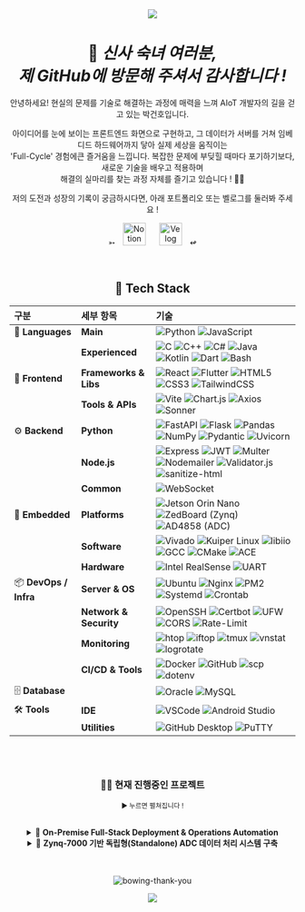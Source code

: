 <div align="center">

<div align="center">

<img src="https://capsule-render.vercel.app/api?type=Blur&color=gradient&customColorList=0&height=300&section=header&text=DOMADO&fontSize=40&fontAlign=52&animation=fadeIn&fontColor=FFFAF0" />



<h1>🤵 <em>신사 숙녀 여러분, <br> 제 GitHub에 방문해 주셔서 감사합니다 !</em></h1>

<p>
안녕하세요! 현실의 문제를 기술로 해결하는 과정에 매력을 느껴 AIoT 개발자의 길을 걷고 있는 박건호입니다.

아이디어를 눈에 보이는 프론트엔드 화면으로 구현하고, 그 데이터가 서버를 거쳐 임베디드 하드웨어까지 닿아 실제 세상을 움직이는<br>
'Full-Cycle' 경험에큰 즐거움을 느낍니다. 복잡한 문제에 부딪힐 때마다 포기하기보다, 새로운 기술을 배우고 적용하며<br> 해결의 실마리를 찾는 과정 자체를 즐기고 있습니다 ! 🥺🥺

저의 도전과 성장의 기록이 궁금하시다면, 아래 포트폴리오 또는 벨로그를 둘러봐 주세요 !
</p>
<p>
  ➳
  <a href="https://parkgeonhoportfolio.notion.site/PARK-GEON-HO-22f31721b58980f890eceeec401a3861?pvs=74"><img src="https://img.shields.io/badge/포트폴리오-F5F5F5?logo=notion&logoColor=000000&style=flat" 
         alt="Notion Portfolio" height="40" style="margin: 0 10px;"/></a>
  <a href="https://velog.io/@supernova77/posts"><img src="https://img.shields.io/badge/벨로그-009688?logo=velog&logoColor=white&style=square" 
         alt="Velog Blog" height="40" style="margin: 0 10px;"/></a>
  ↫
</p>
</div>

<br>



<div align="center">


## 🚀 Tech Stack

| 구분 | 세부 항목 | 기술 |
| :--- | :--- | :--- |
| 📝 **Languages** | **Main** | ![Python](https://img.shields.io/badge/Python-3776AB?style=for-the-badge&logo=python&logoColor=white) ![JavaScript](https://img.shields.io/badge/JavaScript-F7DF1E?style=for-the-badge&logo=javascript&logoColor=white)  |
| | **Experienced** | ![C](https://img.shields.io/badge/C-00599C?style=for-the-badge&logo=c&logoColor=white) ![C++](https://img.shields.io/badge/C++-00599C?style=for-the-badge&logo=cplusplus&logoColor=white) ![C#](https://img.shields.io/badge/C%23-239120?style=for-the-badge&logo=c-sharp&logoColor=white) ![Java](https://img.shields.io/badge/Java-007396?style=for-the-badge&logo=openjdk&logoColor=white)  ![Kotlin](https://img.shields.io/badge/Kotlin-7F52FF?style=for-the-badge&logo=kotlin&logoColor=white) ![Dart](https://img.shields.io/badge/Dart-0175C2?style=for-the-badge&logo=dart&logoColor=white) ![Bash](https://img.shields.io/badge/Bash-4EAA25?style=for-the-badge&logo=gnubash&logoColor=white) |
| 🎨 **Frontend** | **Frameworks & Libs** | ![React](https://img.shields.io/badge/React-61DAFB?style=for-the-badge&logo=react&logoColor=white) ![Flutter](https://img.shields.io/badge/Flutter-02569B?style=for-the-badge&logo=flutter&logoColor=white) ![HTML5](https://img.shields.io/badge/HTML5-E34F26?style=for-the-badge&logo=html5&logoColor=white) ![CSS3](https://img.shields.io/badge/CSS3-1572B6?style=for-the-badge&logo=css3&logoColor=white) ![TailwindCSS](https://img.shields.io/badge/TailwindCSS-06B6D4?style=for-the-badge&logo=tailwindcss&logoColor=white) |
| | **Tools & APIs** | ![Vite](https://img.shields.io/badge/Vite-646CFF?style=for-the-badge&logo=vite&logoColor=white) ![Chart.js](https://img.shields.io/badge/Chart.js-FF6384?style=for-the-badge&logo=chartdotjs&logoColor=white) ![Axios](https://img.shields.io/badge/Axios-5A29E4?style=for-the-badge&logo=axios&logoColor=white) ![Sonner](https://img.shields.io/badge/Sonner-000000?style=for-the-badge&logoColor=white) |
| ⚙️ **Backend** | **Python** | ![FastAPI](https://img.shields.io/badge/FastAPI-009688?style=for-the-badge&logo=fastapi&logoColor=white) ![Flask](https://img.shields.io/badge/Flask-000000?style=for-the-badge&logo=flask&logoColor=white) ![Pandas](https://img.shields.io/badge/Pandas-150458?style=for-the-badge&logo=pandas&logoColor=white) ![NumPy](https://img.shields.io/badge/NumPy-013243?style=for-the-badge&logo=numpy&logoColor=white) ![Pydantic](https://img.shields.io/badge/Pydantic-E92063?style=for-the-badge&logo=pydantic&logoColor=white) ![Uvicorn](https://img.shields.io/badge/Uvicorn-009688?style=for-the-badge&logo=uvicorn&logoColor=white) |
| | **Node.js** | ![Express](https://img.shields.io/badge/Express-000000?style=for-the-badge&logo=express&logoColor=white) ![JWT](https://img.shields.io/badge/JWT-000000?style=for-the-badge&logo=jsonwebtokens&logoColor=white) ![Multer](https://img.shields.io/badge/Multer-000000?style=for-the-badge&logoColor=white) ![Nodemailer](https://img.shields.io/badge/Nodemailer-2B9D6F?style=for-the-badge&logoColor=white) ![Validator.js](https://img.shields.io/badge/Validator.js-000000?style=for-the-badge&logoColor=white) ![sanitize-html](https://img.shields.io/badge/sanitize--html-000000?style=for-the-badge&logoColor=white) |
| | **Common** | ![WebSocket](https://img.shields.io/badge/WebSocket-F68A1E?style=for-the-badge&logo=websocket&logoColor=white) |
| 🔧 **Embedded** | **Platforms** | ![Jetson Orin Nano](https://img.shields.io/badge/Jetson%20Orin%20Nano-76B900?style=for-the-badge&logo=nvidia&logoColor=white) ![ZedBoard (Zynq)](https://img.shields.io/badge/ZedBoard%20(Zynq)-FF0000?style=for-the-badge&logo=xilinx&logoColor=white) ![AD4858 (ADC)](https://img.shields.io/badge/AD4858%20(ADC)-000000?style=for-the-badge&logo=analogdevices&logoColor=white) |
| | **Software** | ![Vivado](https://img.shields.io/badge/Vivado-FFB400?style=for-the-badge&logo=xilinx&logoColor=white) ![Kuiper Linux](https://img.shields.io/badge/ADI%20Kuiper%20Linux-000000?style=for-the-badge&logo=linux&logoColor=white) ![libiio](https://img.shields.io/badge/libiio-000000?style=for-the-badge&logo=analogdevices&logoColor=white) ![GCC](https://img.shields.io/badge/GCC-F7DA00?style=for-the-badge&logo=gcc&logoColor=white) ![CMake](https://img.shields.io/badge/CMake-064F8C?style=for-the-badge&logo=cmake&logoColor=white) ![ACE](https://img.shields.io/badge/ACE-0071C5?style=for-the-badge&logo=analogdevices&logoColor=white) |
| | **Hardware** | ![Intel RealSense](https://img.shields.io/badge/Intel%20RealSense-0071C5?style=for-the-badge&logo=intel&logoColor=white) ![UART](https://img.shields.io/badge/UART-12101E?style=for-the-badge&logoColor=white) |
| 📦 **DevOps / Infra** | **Server & OS** | ![Ubuntu](https://img.shields.io/badge/Ubuntu-E95420?style=for-the-badge&logo=ubuntu&logoColor=white) ![Nginx](https://img.shields.io/badge/Nginx-009639?style=for-the-badge&logo=nginx&logoColor=white) ![PM2](https://img.shields.io/badge/PM2-2B037A?style=for-the-badge&logo=pm2&logoColor=white) ![Systemd](https://img.shields.io/badge/Systemd-222222?style=for-the-badge&logo=systemd&logoColor=white) ![Crontab](https://img.shields.io/badge/Crontab-000000?style=for-the-badge&logo=vixie-cron&logoColor=white) |
| | **Network & Security** | ![OpenSSH](https://img.shields.io/badge/OpenSSH-2C2D72?style=for-the-badge&logo=openssh&logoColor=white) ![Certbot](https://img.shields.io/badge/Certbot-003A70?style=for-the-badge&logo=letsencrypt&logoColor=white) ![UFW](https://img.shields.io/badge/UFW-E95420?style=for-the-badge&logo=ubuntu&logoColor=white) ![CORS](https://img.shields.io/badge/CORS-000000?style=for-the-badge&logoColor=white) ![Rate-Limit](https://img.shields.io/badge/Rate--Limit-000000?style=for-the-badge&logoColor=white) |
| | **Monitoring** | ![htop](https://img.shields.io/badge/htop-008700?style=for-the-badge&logoColor=white) ![iftop](https://img.shields.io/badge/iftop-000000?style=for-the-badge&logoColor=white) ![tmux](https://img.shields.io/badge/tmux-1BB91F?style=for-the-badge&logo=tmux&logoColor=white) ![vnstat](https://img.shields.io/badge/vnstat-000000?style=for-the-badge&logoColor=white) ![logrotate](https://img.shields.io/badge/logrotate-000000?style=for-the-badge&logoColor=white) |
| | **CI/CD & Tools** | ![Docker](https://img.shields.io/badge/Docker-2496ED?style=for-the-badge&logo=docker&logoColor=white) ![GitHub](https://img.shields.io/badge/GitHub-181717?style=for-the-badge&logo=github&logoColor=white) ![scp](https://img.shields.io/badge/scp-2C2D72?style=for-the-badge&logo=openssh&logoColor=white) ![dotenv](https://img.shields.io/badge/dotenv-ECD53F?style=for-the-badge&logo=dotenv&logoColor=black) |
| 🗄️ **Database** | | ![Oracle](https://img.shields.io/badge/Oracle-F80000?style=for-the-badge&logo=oracle&logoColor=white) ![MySQL](https://img.shields.io/badge/MySQL-4479A1?style=for-the-badge&logo=mysql&logoColor=white) |
| 🛠️ **Tools** | **IDE** | ![VSCode](https://img.shields.io/badge/VSCode-007ACC?style=for-the-badge&logo=visualstudiocode&logoColor=white) ![Android Studio](https://img.shields.io/badge/Android%20Studio-3DDC84?style=for-the-badge&logo=androidstudio&logoColor=white) |
| | **Utilities** | ![GitHub Desktop](https://img.shields.io/badge/GitHub%20Desktop-8034A9?style=for-the-badge&logo=githubdesktop&logoColor=white) ![PuTTY](https://img.shields.io/badge/PuTTY-1D76DB?style=for-the-badge&logo=putty&logoColor=white) |


<br>
<br>

### 👨‍💻 현재 진행중인 프로젝트 

<sub>► 누르면 펼쳐집니다 !</sub>

<br>


<details>
<summary>📌 <strong>On-Premise Full-Stack Deployment & Operations Automation</strong></summary>
<div markdown="1">

| | |
|---|---|
| **요약** | 클라우드 없이 사내 온프레미스 서버에 **React SPA와 Node.js API**를 구축하고, **Nginx, PM2, Certbot** 등을 활용해 배포, 보안, 모니터링 파이프라인까지 자동화한 프로젝트입니다. |
| **목표** | 제한된 온프레미스 환경에서도 **클라우드 수준의 안정성과 자동화된 운영 체계**를 직접 설계하고 구축하는 것을 목표로 했습니다. |
| **주요 역할** | <ul><li>**Full-Stack 개발**: React 기반 반응형 프론트엔드 및 Node.js/Express API 구현</li><li>**인프라 구축**: Ubuntu 서버 세팅, Nginx 리버스 프록시 설정, UFW 방화벽 구성</li><li>**배포 자동화**: GitHub Deploy Key와 Shell Script를 이용한 원클릭 배포 파이프라인 설계</li><li>**무중단 운영**: PM2를 활용한 프로세스 관리 및 자동 재시작, Logrotate를 통한 로그 관리 자동화</li></ul> |
| **Tech Stack** | ![JavaScript](https://img.shields.io/badge/JavaScript-F7DF1E?style=for-the-badge&logo=javascript&logoColor=black) ![React](https://img.shields.io/badge/React-61DAFB?style=for-the-badge&logo=react&logoColor=white) ![Vite](https://img.shields.io/badge/Vite-646CFF?style=for-the-badge&logo=vite&logoColor=white) ![TailwindCSS](https://img.shields.io/badge/TailwindCSS-06B6D4?style=for-the-badge&logo=tailwindcss&logoColor=white) ![Node.js](https://img.shields.io/badge/Node.js-339933?style=for-the-badge&logo=nodedotjs&logoColor=white) ![Express](https://img.shields.io/badge/Express-000000?style=for-the-badge&logo=express&logoColor=white) ![JWT](https://img.shields.io/badge/JWT%20(HMAC)-000000?style=for-the-badge&logo=jsonwebtokens&logoColor=white) ![Ubuntu](https://img.shields.io/badge/Ubuntu%20Server-E95420?style=for-the-badge&logo=ubuntu&logoColor=white) ![Nginx](https://img.shields.io/badge/Nginx-009639?style=for-the-badge&logo=nginx&logoColor=white) ![PM2](https://img.shields.io/badge/PM2-2B037A?style=for-the-badge&logo=pm2&logoColor=white) ![SSH](https://img.shields.io/badge/SSH-2C2D72?style=for-the-badge&logo=openssh&logoColor=white) ![tmux](https://img.shields.io/badge/tmux-1BB91F?style=for-the-badge&logo=tmux&logoColor=white) ![logrotate](https://img.shields.io/badge/logrotate-0078D7?style=for-the-badge&logo=linux&logoColor=white) ![crontab](https://img.shields.io/badge/crontab-6DB33F?style=for-the-badge&logo=linux&logoColor=white) |
| **배운 점** | <ul><li>**Nginx 리버스 프록시**를 통해 단일 공인 IP로 여러 서비스를 안전하게 분리하고 동시 운영하는 방법을 체득했습니다.</li><li>배포 스크립트, 로그 로테이션 등 **자동화가 곧 예측 가능하고 안정적인 운영 품질의 핵심**임을 깨달았습니다.</li><li>DNS, NAT, 프록시의 개념적 차이를 실제 서버를 구축하고 트러블슈팅하며 명확히 이해하게 되었습니다.</li></ul> |
| **GitHub Repo** | <a href="https://github.com/DO-MADO/WebPage">**DO-MADO/WebPage**</a> |

<br>


</div>
</details>

<details>
<summary>📌 <strong>Zynq-7000 기반 독립형(Standalone) ADC 데이터 처리 시스템 구축</strong></summary>
<div markdown="1">

| | |
|---|---|
| **요약** | Zynq-7000 보드에서 <strong>ADC 신호 수집 및 DSP 연산(C)</strong>과 <strong>FastAPI 기반 실시간 웹 UI(Python)</strong>를 통합한 <strong>온프레미스 실시간 데이터 처리 시스템</strong>입니다. 보드가 수집·연산·송출을 담당하고, PC 브라우저에서 실시간 시각화·저장을 수행하는 <strong>보드 단독 처리 + PC 연동</strong> 구조입니다. |
| **목표** | ① <strong>보드 단독 동작</strong> 기반의 안정적 DSP 처리<br>② <strong>PC 브라우저 실시간 모니터링/다운로드</strong> UI 제공<br>③ <strong>현장 운용</strong>을 위한 자동 실행 및 원클릭 배포 체계 구축 |
| **주요 역할** | <ul><li>🧠 <strong>DSP 파이프라인(C)</strong>: AD4858 수집 → 필터링/이동평균/다항식 보정 등 10단계 처리 → Frame Packer 출력</li><li>🐍 <strong>Python/FastAPI 서버</strong>: WebSocket 실시간 스트리밍, REST API 기반 파라미터 제어 및 CSV 저장</li><li>📡 <strong>이중 출력</strong>: WebSocket(웹 UI) + UART0(COM3) 터미널 로그 동시 출력</li><li>🤖 <strong>자동 실행/배포</strong>: systemd + start.sh 부팅 자동 실행, deploy.sh로 PC→보드 원클릭 배포</li><li>💾 <strong>저장 기능 강화</strong>: 보드 <code>logs/</code> 자동 저장 + 브라우저 즉시 CSV 다운로드</li></ul> |
| **Tech Stack** | ![C](https://img.shields.io/badge/C-A8B9CC?style=for-the-badge&logo=c&logoColor=white) ![Python](https://img.shields.io/badge/Python-3776AB?style=for-the-badge&logo=python&logoColor=white) ![JavaScript](https://img.shields.io/badge/JavaScript-F7DF1E?style=for-the-badge&logo=javascript&logoColor=black) ![FastAPI](https://img.shields.io/badge/FastAPI-009688?style=for-the-badge&logo=fastapi&logoColor=white) ![WebSocket](https://img.shields.io/badge/WebSocket-010101?style=for-the-badge&logo=socketdotio&logoColor=white) ![Pandas](https://img.shields.io/badge/Pandas-150458?style=for-the-badge&logo=pandas&logoColor=white) ![NumPy](https://img.shields.io/badge/NumPy-013243?style=for-the-badge&logo=numpy&logoColor=white) ![HTML5](https://img.shields.io/badge/HTML5-E34F26?style=for-the-badge&logo=html5&logoColor=white) ![CSS3](https://img.shields.io/badge/CSS3-1572B6?style=for-the-badge&logo=css3&logoColor=white) ![Chart.js](https://img.shields.io/badge/Chart.js-FF6384?style=for-the-badge&logo=chartdotjs&logoColor=white) ![ZedBoard](https://img.shields.io/badge/ZedBoard%20(Zynq--7000)-E01F27?style=for-the-badge&logo=xilinx&logoColor=white) ![AD4858](https://img.shields.io/badge/AD4858-00539F?style=for-the-badge&logo=analogdevices&logoColor=white) ![libiio](https://img.shields.io/badge/libiio-0078D7?style=for-the-badge&logo=linux&logoColor=white) ![CMake](https://img.shields.io/badge/CMake-064F8C?style=for-the-badge&logo=cmake&logoColor=white) ![systemd](https://img.shields.io/badge/systemd-009639?style=for-the-badge&logo=linux&logoColor=white) ![OpenSSH](https://img.shields.io/badge/OpenSSH-2C2D72?style=for-the-badge&logo=openssh&logoColor=white)|
| **배운 점** | <ul><li>PC 의존적인 개발 환경에서 벗어나, **보드 자체를 독립 서버로 만드는 임베디드 리눅스 시스템 아키텍처** 설계 능력을 길렀습니다.</li><li>`systemd`를 활용하여 **부팅 시 서비스를 자동 실행**하고 프로세스를 안정적으로 관리하는 방법을 익혔습니다.</li><li>하나의 데이터 소스(C 프로세스 출력)를 **IPC(Inter-Process Communication)**로 받아 **WebSocket과 UART** 등 여러 채널로 동시에 분기하는 데이터 파이프라인을 구축했습니다.</li></ul> |
| **GitHub Repo** | <a href="https://github.com/DO-MADO/Zedboard-Zynq-7000">**DO-MADO/Zedboard-Zynq-7000**</a> |
</div>
</details>


ㅤ

![bowing-thank-you](https://github.com/user-attachments/assets/f9534e9d-f85f-4f02-9445-918c219439aa)

<img src="https://capsule-render.vercel.app/api?type=waving&color=0:000000,100:E5E5E5&height=120&section=footer&fontColor=E6E6E6"/>


